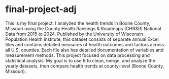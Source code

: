 # final-project-adj

This is my final project. I analyzed the health trends in Boone County, Missouri using the County Health Rankings & Roadmaps (CHR&R) National Data from 2015 to 2024. 
Published by the University of Wisconsin Population Health Institute, this dataset consists of separate annual Excel files and contains detailed measures of health outcomes and factors across all U.S. counties. Each file also has detailed documentation of variables and measurement methods. 
This project focused on data processing and statistical analysis. My goal is to use R to clean, merge, and analyze the yearly datasets, then compare health trends at county-level (Boone County, Missouri).
